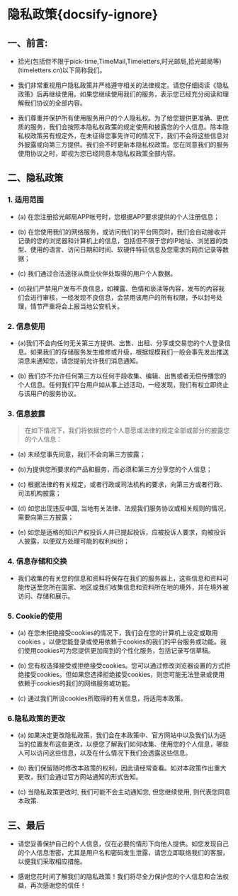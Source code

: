 # 隐私政策{docsify-ignore}

## 一、前言: 

- 拾光(包括但不限于pick-time,TimeMail,Timeletters,时光邮局,拾光邮局等)(timeletters.cn)以下简称我们。

- 我们非常重视用户隐私政策并严格遵守相关的法律规定。请您仔细阅读《隐私政策》后再继续使用。如果您继续使用我们的服务，表示您已经充分阅读和理解我们协议的全部内容。

- 我们尊重并保护所有使用服务用户的个人隐私权。为了给您提供更准确、更优质的服务，我们会按照本隐私权政策的规定使用和披露您的个人信息。除本隐私权政策另有规定外，在未征得您事先许可的情况下，我们不会将这些信息对外披露或向第三方提供。我们会不时更新本隐私权政策。您在同意我们的服务使用协议之时，即视为您已经同意本隐私权政策全部内容。

## 二、隐私政策
### 1. 适用范围

- (a) 在您注册拾光邮局APP帐号时，您根据APP要求提供的个人注册信息；

- (b) 在您使用我们的网络服务，或访问我们的平台网页时，我们会自动接收并记录的您的浏览器和计算机上的信息，包括但不限于您的IP地址、浏览器的类型、使用的语言、访问日期和时间、软硬件特征信息及您需求的网页记录等数据；

- (c) 我们通过合法途径从商业伙伴处取得的用户个人数据。

- (d)我们严禁用户发布不良信息，如裸露、色情和亵渎等内容，发布的内容我们会进行审核，一经发现不良信息，会禁用该用户的所有权限，予以封号处理，情节严重将会上报当地公安机关。

### 2. 信息使用

- (a)我们不会向任何无关第三方提供、出售、出租、分享或交易您的个人登录信息。如果我们的存储服务发生维修或升级，根据规模我们一般会事先发出推送消息来通知您，请您提前允许我们消息通知。

- (b) 我们亦不允许任何第三方以任何手段收集、编辑、出售或者无偿传播您的个人信息。任何我们平台用户如从事上述活动，一经发现，我们有权立即终止与该用户的服务协议。

### 3. 信息披露

> 在如下情况下，我们将依据您的个人意愿或法律的规定全部或部分的披露您的个人信息：

- (a) 未经您事先同意，我们不会向第三方披露；

- (b)为提供您所要求的产品和服务，而必须和第三方分享您的个人信息；

- (c) 根据法律的有关规定，或者行政或司法机构的要求，向第三方或者行政、司法机构披露；

- (d) 如您出现违反中国, 当地有关法律、法规我们服务协议或相关规则的情况，需要向第三方披露；

- (e) 如您是适格的知识产权投诉人并已提起投诉，应被投诉人要求，向被投诉人披露，以便双方处理可能的权利纠纷；

### 4. 信息存储和交换

- 我们收集的有关您的信息和资料将保存在我们的服务器上，这些信息和资料可能传送至您所在国家、地区或我们收集信息和资料所在地的境外，并在境外被访问、存储和展示。

### 5. Cookie的使用

- (a) 在您未拒绝接受cookies的情况下，我们会在您的计算机上设定或取用cookies ，以便您能登录或使用依赖于cookies的我们的平台服务或功能。我们使用cookies可为您提供更加周到的个性化服务，包括记录写信草稿。

- (b) 您有权选择接受或拒绝接受cookies。您可以通过修改浏览器设置的方式拒绝接受cookies。但如果您选择拒绝接受cookies，则您可能无法登录或使用依赖于cookies的我们的网络服务或功能。

- (c) 通过我们所设cookies所取得的有关信息，将适用本政策。

### 6.隐私政策的更改

- (a) 如果决定更改隐私政策，我们会在本政策中、官方网站中以及我们认为适当的位置发布这些更改，以便您了解我们如何收集、使用您的个人信息，哪些人可以访问这些信息，以及在什么情况下我们会透露这些信息。

- (b) 我们保留随时修改本政策的权利，因此请经常查看。如对本政策作出重大更改，我们会通过官方网站通知的形式告知。

- (c) 当隐私政策更改时, 我们可能不会主动通知您, 但您继续使用, 则代表您同意本政策.

## 三、最后

- 请您妥善保护自己的个人信息，仅在必要的情形下向他人提供。如您发现自己的个人信息泄密，尤其是用户名和密码发生泄露，请您立即联络我们的客服，以便我们采取相应措施。

- 感谢您花时间了解我们的隐私政策！我们将尽全力保护您的个人信息和合法权益，再次感谢您的信任！